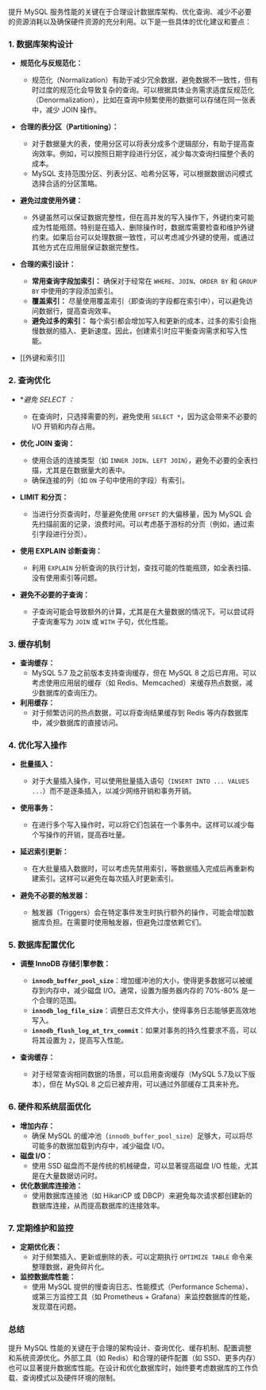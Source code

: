 

提升 MySQL 服务性能的关键在于合理设计数据库架构、优化查询、减少不必要的资源消耗以及确保硬件资源的充分利用。以下是一些具体的优化建议和要点：

### 1. **数据库架构设计**

- **规范化与反规范化：**
    
    - 规范化（Normalization）有助于减少冗余数据，避免数据不一致性，但有时过度的规范化会导致复杂的查询。可以根据具体业务需求适度反规范化（Denormalization），比如在查询中频繁使用的数据可以存储在同一张表中，减少 JOIN 操作。
- **合理的表分区（Partitioning）：**
    
    - 对于数据量大的表，使用分区可以将表分成多个逻辑部分，有助于提高查询效率。例如，可以按照日期字段进行分区，减少每次查询扫描整个表的成本。
    - MySQL 支持范围分区、列表分区、哈希分区等，可以根据数据访问模式选择合适的分区策略。
- **避免过度使用外键：**
    
    - 外键虽然可以保证数据完整性，但在高并发的写入操作下，外键约束可能成为性能瓶颈。特别是在插入、删除操作时，数据库需要检查和维护外键约束。如果后台可以处理数据一致性，可以考虑减少外键的使用，或通过其他方式在应用层保证数据完整性。
- **合理的索引设计：**
    
    - **常用查询字段加索引：** 确保对于经常在 `WHERE`、`JOIN`、`ORDER BY` 和 `GROUP BY` 中使用的字段添加索引。
    - **覆盖索引：** 尽量使用覆盖索引（即查询的字段都在索引中），可以避免访问数据行，提高查询效率。
    - **避免过多的索引：** 每个索引都会增加写入和更新的成本，过多的索引会拖慢数据的插入、更新速度。因此，创建索引时应平衡查询需求和写入性能。
- [[外键和索引]]

### 2. **查询优化**

- *_避免 SELECT _：__
    
    - 在查询时，只选择需要的列，避免使用 `SELECT *`，因为这会带来不必要的 I/O 开销和内存占用。
- **优化 JOIN 查询：**
    
    - 使用合适的连接类型（如 `INNER JOIN`、`LEFT JOIN`），避免不必要的全表扫描，尤其是在数据量大的表中。
    - 确保连接的列（如 `ON` 子句中使用的字段）有索引。
- **LIMIT 和分页：**
    
    - 当进行分页查询时，尽量避免使用 `OFFSET` 的大偏移量，因为 MySQL 会先扫描前面的记录，浪费时间。可以考虑基于游标的分页（例如，通过索引字段进行分页）。
- **使用 EXPLAIN 诊断查询：**
    
    - 利用 `EXPLAIN` 分析查询的执行计划，查找可能的性能瓶颈，如全表扫描、没有使用索引等问题。
- **避免不必要的子查询：**
    
    - 子查询可能会导致额外的计算，尤其是在大量数据的情况下。可以尝试将子查询重写为 `JOIN` 或 `WITH` 子句，优化性能。

### 3. **缓存机制**

- **查询缓存：**
    - MySQL 5.7 及之前版本支持查询缓存，但在 MySQL 8 之后已弃用。可以考虑使用应用层的缓存（如 Redis、Memcached）来缓存热点数据，减少数据库的查询压力。
- **利用缓存：**
    - 对于频繁访问的热点数据，可以将查询结果缓存到 Redis 等内存数据库中，减少数据库的直接访问。

### 4. **优化写入操作**

- **批量插入：**
    
    - 对于大量插入操作，可以使用批量插入语句（`INSERT INTO ... VALUES ...`）而不是逐条插入，以减少网络开销和事务开销。
- **使用事务：**
    
    - 在进行多个写入操作时，可以将它们包装在一个事务中。这样可以减少每个写操作的开销，提高吞吐量。
- **延迟索引更新：**
    
    - 在大批量插入数据时，可以考虑先禁用索引，等数据插入完成后再重新构建索引。这样可以避免在每次插入时更新索引。
- **避免不必要的触发器：**
    
    - 触发器（Triggers）会在特定事件发生时执行额外的操作，可能会增加数据库负担。在需要时使用触发器，但避免过度依赖它们。

### 5. **数据库配置优化**

- **调整 InnoDB 存储引擎参数：**
    
    - **`innodb_buffer_pool_size`**：增加缓冲池的大小，使得更多数据可以被缓存到内存中，减少磁盘 I/O。通常，设置为服务器内存的 70%-80% 是一个合理的范围。
    - **`innodb_log_file_size`**：调整日志文件大小，使得事务日志能够更高效地写入。
    - **`innodb_flush_log_at_trx_commit`**：如果对事务的持久性要求不高，可以将其设置为 `2`，提高写入性能。
- **查询缓存：**
    
    - 对于经常查询相同数据的场景，可以启用查询缓存（MySQL 5.7及以下版本），但在 MySQL 8 之后已被弃用，可以通过外部缓存工具来补充。

### 6. **硬件和系统层面优化**

- **增加内存：**
    - 确保 MySQL 的缓冲池（`innodb_buffer_pool_size`）足够大，可以将尽可能多的数据加载到内存中，减少磁盘 I/O。
- **磁盘 I/O：**
    - 使用 SSD 磁盘而不是传统的机械硬盘，可以显著提高磁盘 I/O 性能，尤其是在大量数据访问时。
- **优化数据库连接池：**
    - 使用数据库连接池（如 HikariCP 或 DBCP）来避免每次请求都创建新的数据库连接，从而提高数据库的连接效率。

### 7. **定期维护和监控**

- **定期优化表：**
    - 对于频繁插入、更新或删除的表，可以定期执行 `OPTIMIZE TABLE` 命令来整理数据，避免碎片化。
- **监控数据库性能：**
    - 使用 MySQL 提供的慢查询日志、性能模式（Performance Schema）、或第三方监控工具（如 Prometheus + Grafana）来监控数据库的性能，发现潜在问题。

### 总结

提升 MySQL 性能的关键在于合理的架构设计、查询优化、缓存机制、配置调整和系统资源优化。外部工具（如 Redis）和合理的硬件配置（如 SSD、更多内存）也可以显著提升数据库性能。在设计和优化数据库时，始终要考虑数据库的工作负载、查询模式以及硬件环境的限制。